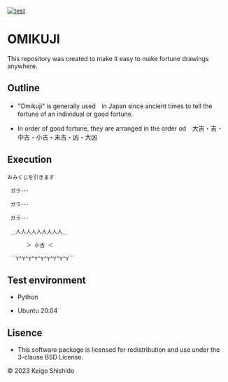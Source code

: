 [![test](https://github.com/kig-s3293/OMIKUJI/actions/workflows/test.yml/badge.svg)](https://github.com/kig-s3293/OMIKUJI/actions/workflows/test.yml)

# OMIKUJI

This repository was created to make it easy to make fortune drawings anywhere.

## Outline

* "Omikuji" is generally used　in Japan since ancient times to tell the fortune of an individual or good fortune.

* In order of good fortune, they are arranged in the order od　大吉・吉・中吉・小吉・末吉・凶・大凶

## Execution

```
おみくじを引きます

 ガラ･･･

 ガラ･･･

 ガラ･･･

 ＿人人人人人人人人人＿

      ＞ 小吉 ＜

 ￣Y^Y^Y^Y^Y^Y^Y^Y^Y￣
```

## Test environment

* Python

* Ubuntu 20.04

## Lisence
 
* This software package is licensed for redistribution and use under the 3-clause BSD License.

© 2023 Keigo Shishido 
